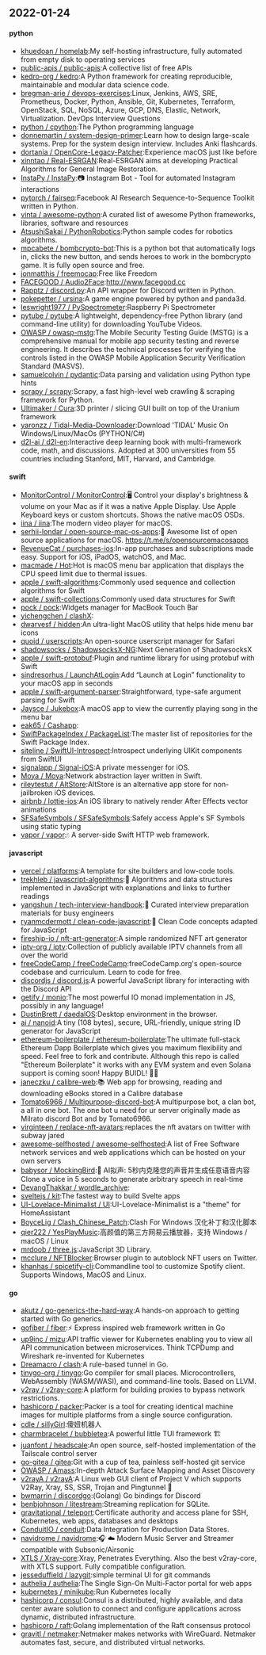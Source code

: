 ## 2022-01-24

#### python
* [khuedoan / homelab](https://github.com/khuedoan/homelab):My self-hosting infrastructure, fully automated from empty disk to operating services
* [public-apis / public-apis](https://github.com/public-apis/public-apis):A collective list of free APIs
* [kedro-org / kedro](https://github.com/kedro-org/kedro):A Python framework for creating reproducible, maintainable and modular data science code.
* [bregman-arie / devops-exercises](https://github.com/bregman-arie/devops-exercises):Linux, Jenkins, AWS, SRE, Prometheus, Docker, Python, Ansible, Git, Kubernetes, Terraform, OpenStack, SQL, NoSQL, Azure, GCP, DNS, Elastic, Network, Virtualization. DevOps Interview Questions
* [python / cpython](https://github.com/python/cpython):The Python programming language
* [donnemartin / system-design-primer](https://github.com/donnemartin/system-design-primer):Learn how to design large-scale systems. Prep for the system design interview. Includes Anki flashcards.
* [dortania / OpenCore-Legacy-Patcher](https://github.com/dortania/OpenCore-Legacy-Patcher):Experience macOS just like before
* [xinntao / Real-ESRGAN](https://github.com/xinntao/Real-ESRGAN):Real-ESRGAN aims at developing Practical Algorithms for General Image Restoration.
* [InstaPy / InstaPy](https://github.com/InstaPy/InstaPy):📷
Instagram Bot - Tool for automated Instagram interactions
* [pytorch / fairseq](https://github.com/pytorch/fairseq):Facebook AI Research Sequence-to-Sequence Toolkit written in Python.
* [vinta / awesome-python](https://github.com/vinta/awesome-python):A curated list of awesome Python frameworks, libraries, software and resources
* [AtsushiSakai / PythonRobotics](https://github.com/AtsushiSakai/PythonRobotics):Python sample codes for robotics algorithms.
* [mpcabete / bombcrypto-bot](https://github.com/mpcabete/bombcrypto-bot):This is a python bot that automatically logs in, clicks the new button, and sends heroes to work in the bombcrypto game. It is fully open source and free.
* [jonmatthis / freemocap](https://github.com/jonmatthis/freemocap):Free like Freedom
* [FACEGOOD / Audio2Face](https://github.com/FACEGOOD/Audio2Face):http://www.facegood.cc
* [Rapptz / discord.py](https://github.com/Rapptz/discord.py):An API wrapper for Discord written in Python.
* [pokepetter / ursina](https://github.com/pokepetter/ursina):A game engine powered by python and panda3d.
* [leswright1977 / PySpectrometer](https://github.com/leswright1977/PySpectrometer):Raspberry Pi Spectrometer
* [pytube / pytube](https://github.com/pytube/pytube):A lightweight, dependency-free Python library (and command-line utility) for downloading YouTube Videos.
* [OWASP / owasp-mstg](https://github.com/OWASP/owasp-mstg):The Mobile Security Testing Guide (MSTG) is a comprehensive manual for mobile app security testing and reverse engineering. It describes the technical processes for verifying the controls listed in the OWASP Mobile Application Security Verification Standard (MASVS).
* [samuelcolvin / pydantic](https://github.com/samuelcolvin/pydantic):Data parsing and validation using Python type hints
* [scrapy / scrapy](https://github.com/scrapy/scrapy):Scrapy, a fast high-level web crawling & scraping framework for Python.
* [Ultimaker / Cura](https://github.com/Ultimaker/Cura):3D printer / slicing GUI built on top of the Uranium framework
* [yaronzz / Tidal-Media-Downloader](https://github.com/yaronzz/Tidal-Media-Downloader):Download 'TIDAL' Music On Windows/Linux/MacOs (PYTHON/C#)
* [d2l-ai / d2l-en](https://github.com/d2l-ai/d2l-en):Interactive deep learning book with multi-framework code, math, and discussions. Adopted at 300 universities from 55 countries including Stanford, MIT, Harvard, and Cambridge.

#### swift
* [MonitorControl / MonitorControl](https://github.com/MonitorControl/MonitorControl):🖥
Control your display's brightness & volume on your Mac as if it was a native Apple Display. Use Apple Keyboard keys or custom shortcuts. Shows the native macOS OSDs.
* [iina / iina](https://github.com/iina/iina):The modern video player for macOS.
* [serhii-londar / open-source-mac-os-apps](https://github.com/serhii-londar/open-source-mac-os-apps):🚀
Awesome list of open source applications for macOS. https://t.me/s/opensourcemacosapps
* [RevenueCat / purchases-ios](https://github.com/RevenueCat/purchases-ios):In-app purchases and subscriptions made easy. Support for iOS, iPadOS, watchOS, and Mac.
* [macmade / Hot](https://github.com/macmade/Hot):Hot is macOS menu bar application that displays the CPU speed limit due to thermal issues.
* [apple / swift-algorithms](https://github.com/apple/swift-algorithms):Commonly used sequence and collection algorithms for Swift
* [apple / swift-collections](https://github.com/apple/swift-collections):Commonly used data structures for Swift
* [pock / pock](https://github.com/pock/pock):Widgets manager for MacBook Touch Bar
* [yichengchen / clashX](https://github.com/yichengchen/clashX):
* [dwarvesf / hidden](https://github.com/dwarvesf/hidden):An ultra-light MacOS utility that helps hide menu bar icons
* [quoid / userscripts](https://github.com/quoid/userscripts):An open-source userscript manager for Safari
* [shadowsocks / ShadowsocksX-NG](https://github.com/shadowsocks/ShadowsocksX-NG):Next Generation of ShadowsocksX
* [apple / swift-protobuf](https://github.com/apple/swift-protobuf):Plugin and runtime library for using protobuf with Swift
* [sindresorhus / LaunchAtLogin](https://github.com/sindresorhus/LaunchAtLogin):Add “Launch at Login” functionality to your macOS app in seconds
* [apple / swift-argument-parser](https://github.com/apple/swift-argument-parser):Straightforward, type-safe argument parsing for Swift
* [Jaysce / Jukebox](https://github.com/Jaysce/Jukebox):A macOS app to view the currently playing song in the menu bar
* [eak65 / Cashapp](https://github.com/eak65/Cashapp):
* [SwiftPackageIndex / PackageList](https://github.com/SwiftPackageIndex/PackageList):The master list of repositories for the Swift Package Index.
* [siteline / SwiftUI-Introspect](https://github.com/siteline/SwiftUI-Introspect):Introspect underlying UIKit components from SwiftUI
* [signalapp / Signal-iOS](https://github.com/signalapp/Signal-iOS):A private messenger for iOS.
* [Moya / Moya](https://github.com/Moya/Moya):Network abstraction layer written in Swift.
* [rileytestut / AltStore](https://github.com/rileytestut/AltStore):AltStore is an alternative app store for non-jailbroken iOS devices.
* [airbnb / lottie-ios](https://github.com/airbnb/lottie-ios):An iOS library to natively render After Effects vector animations
* [SFSafeSymbols / SFSafeSymbols](https://github.com/SFSafeSymbols/SFSafeSymbols):Safely access Apple's SF Symbols using static typing
* [vapor / vapor](https://github.com/vapor/vapor):💧
A server-side Swift HTTP web framework.

#### javascript
* [vercel / platforms](https://github.com/vercel/platforms):A template for site builders and low-code tools.
* [trekhleb / javascript-algorithms](https://github.com/trekhleb/javascript-algorithms):📝
Algorithms and data structures implemented in JavaScript with explanations and links to further readings
* [yangshun / tech-interview-handbook](https://github.com/yangshun/tech-interview-handbook):💯
Curated interview preparation materials for busy engineers
* [ryanmcdermott / clean-code-javascript](https://github.com/ryanmcdermott/clean-code-javascript):🛁
Clean Code concepts adapted for JavaScript
* [fireship-io / nft-art-generator](https://github.com/fireship-io/nft-art-generator):A simple randomized NFT art generator
* [iptv-org / iptv](https://github.com/iptv-org/iptv):Collection of publicly available IPTV channels from all over the world
* [freeCodeCamp / freeCodeCamp](https://github.com/freeCodeCamp/freeCodeCamp):freeCodeCamp.org's open-source codebase and curriculum. Learn to code for free.
* [discordjs / discord.js](https://github.com/discordjs/discord.js):A powerful JavaScript library for interacting with the Discord API
* [getify / monio](https://github.com/getify/monio):The most powerful IO monad implementation in JS, possibly in any language!
* [DustinBrett / daedalOS](https://github.com/DustinBrett/daedalOS):Desktop environment in the browser.
* [ai / nanoid](https://github.com/ai/nanoid):A tiny (108 bytes), secure, URL-friendly, unique string ID generator for JavaScript
* [ethereum-boilerplate / ethereum-boilerplate](https://github.com/ethereum-boilerplate/ethereum-boilerplate):The ultimate full-stack Ethereum Dapp Boilerplate which gives you maximum flexibility and speed. Feel free to fork and contribute. Although this repo is called "Ethereum Boilerplate" it works with any EVM system and even Solana support is coming soon! Happy BUIDL!
👷‍♂️
* [janeczku / calibre-web](https://github.com/janeczku/calibre-web):📚
Web app for browsing, reading and downloading eBooks stored in a Calibre database
* [Tomato6966 / Multipurpose-discord-bot](https://github.com/Tomato6966/Multipurpose-discord-bot):A multipurpose bot, a clan bot, a all in one bot. The one bot u need for ur server originally made as Milrato discord Bot and by Tomato6966.
* [virginteen / replace-nft-avatars](https://github.com/virginteen/replace-nft-avatars):replaces the nft avatars on twitter with subway jared
* [awesome-selfhosted / awesome-selfhosted](https://github.com/awesome-selfhosted/awesome-selfhosted):A list of Free Software network services and web applications which can be hosted on your own servers
* [babysor / MockingBird](https://github.com/babysor/MockingBird):🚀
AI拟声: 5秒内克隆您的声音并生成任意语音内容 Clone a voice in 5 seconds to generate arbitrary speech in real-time
* [DevangThakkar / wordle_archive](https://github.com/DevangThakkar/wordle_archive):
* [sveltejs / kit](https://github.com/sveltejs/kit):The fastest way to build Svelte apps
* [UI-Lovelace-Minimalist / UI](https://github.com/UI-Lovelace-Minimalist/UI):UI-Lovelace-Minimalist is a "theme" for HomeAssistant
* [BoyceLig / Clash_Chinese_Patch](https://github.com/BoyceLig/Clash_Chinese_Patch):Clash For Windows 汉化补丁和汉化脚本
* [qier222 / YesPlayMusic](https://github.com/qier222/YesPlayMusic):高颜值的第三方网易云播放器，支持 Windows / macOS / Linux
* [mrdoob / three.js](https://github.com/mrdoob/three.js):JavaScript 3D Library.
* [mcclure / NFTBlocker](https://github.com/mcclure/NFTBlocker):Browser plugin to autoblock NFT users on Twitter.
* [khanhas / spicetify-cli](https://github.com/khanhas/spicetify-cli):Commandline tool to customize Spotify client. Supports Windows, MacOS and Linux.

#### go
* [akutz / go-generics-the-hard-way](https://github.com/akutz/go-generics-the-hard-way):A hands-on approach to getting started with Go generics.
* [gofiber / fiber](https://github.com/gofiber/fiber):⚡️
Express inspired web framework written in Go
* [up9inc / mizu](https://github.com/up9inc/mizu):API traffic viewer for Kubernetes enabling you to view all API communication between microservices. Think TCPDump and Wireshark re-invented for Kubernetes
* [Dreamacro / clash](https://github.com/Dreamacro/clash):A rule-based tunnel in Go.
* [tinygo-org / tinygo](https://github.com/tinygo-org/tinygo):Go compiler for small places. Microcontrollers, WebAssembly (WASM/WASI), and command-line tools. Based on LLVM.
* [v2ray / v2ray-core](https://github.com/v2ray/v2ray-core):A platform for building proxies to bypass network restrictions.
* [hashicorp / packer](https://github.com/hashicorp/packer):Packer is a tool for creating identical machine images for multiple platforms from a single source configuration.
* [cdle / sillyGirl](https://github.com/cdle/sillyGirl):傻妞机器人
* [charmbracelet / bubbletea](https://github.com/charmbracelet/bubbletea):A powerful little TUI framework
🏗
* [juanfont / headscale](https://github.com/juanfont/headscale):An open source, self-hosted implementation of the Tailscale control server
* [go-gitea / gitea](https://github.com/go-gitea/gitea):Git with a cup of tea, painless self-hosted git service
* [OWASP / Amass](https://github.com/OWASP/Amass):In-depth Attack Surface Mapping and Asset Discovery
* [v2rayA / v2rayA](https://github.com/v2rayA/v2rayA):A Linux web GUI client of Project V which supports V2Ray, Xray, SS, SSR, Trojan and Pingtunnel
🚀
* [bwmarrin / discordgo](https://github.com/bwmarrin/discordgo):(Golang) Go bindings for Discord
* [benbjohnson / litestream](https://github.com/benbjohnson/litestream):Streaming replication for SQLite.
* [gravitational / teleport](https://github.com/gravitational/teleport):Certificate authority and access plane for SSH, Kubernetes, web apps, databases and desktops
* [ConduitIO / conduit](https://github.com/ConduitIO/conduit):Data Integration for Production Data Stores.
* [navidrome / navidrome](https://github.com/navidrome/navidrome):🎧
☁️
Modern Music Server and Streamer compatible with Subsonic/Airsonic
* [XTLS / Xray-core](https://github.com/XTLS/Xray-core):Xray, Penetrates Everything. Also the best v2ray-core, with XTLS support. Fully compatible configuration.
* [jesseduffield / lazygit](https://github.com/jesseduffield/lazygit):simple terminal UI for git commands
* [authelia / authelia](https://github.com/authelia/authelia):The Single Sign-On Multi-Factor portal for web apps
* [kubernetes / minikube](https://github.com/kubernetes/minikube):Run Kubernetes locally
* [hashicorp / consul](https://github.com/hashicorp/consul):Consul is a distributed, highly available, and data center aware solution to connect and configure applications across dynamic, distributed infrastructure.
* [hashicorp / raft](https://github.com/hashicorp/raft):Golang implementation of the Raft consensus protocol
* [gravitl / netmaker](https://github.com/gravitl/netmaker):Netmaker makes networks with WireGuard. Netmaker automates fast, secure, and distributed virtual networks.
